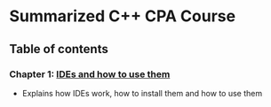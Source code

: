# Summarized C++ CPA Course


## Table of contents 

### Chapter 1: <a href="https://github.com/scraptechguy/CppCPACourse/blob/main/Chapter0.md" target="_blank">IDEs and how to use them</a>

+ Explains how IDEs work, how to install them and how to use them 

